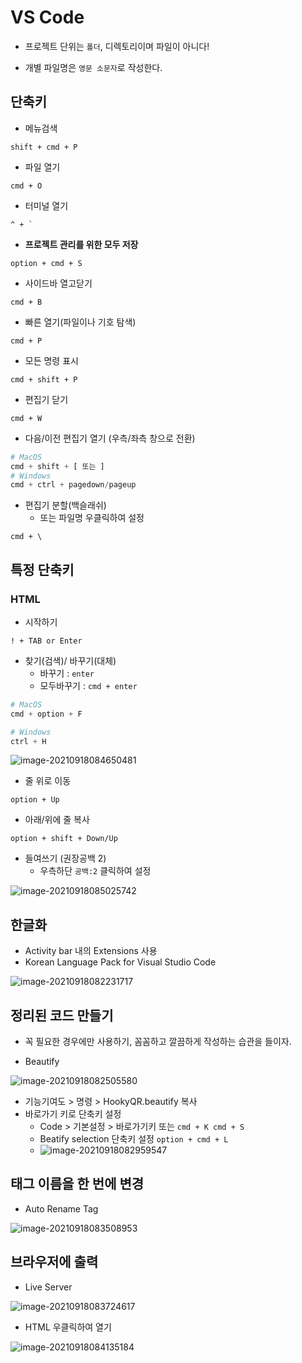# VS Code

- 프로젝트 단위는 `폴더`, 디렉토리이며 파일이 아니다!

- 개별 파일명은  `영문 소문자`로 작성한다.



## 단축키

- 메뉴검색

```
shift + cmd + P
```

- 파일 열기

```
cmd + O
```

- 터미널 열기

```
^ + `
```

- **프로젝트 관리를 위한 모두 저장**

```
option + cmd + S
```

- 사이드바 열고닫기

```
cmd + B
```

- 빠른 열기(파일이나 기호 탐색)

```
cmd + P
```

- 모든 명령 표시

```
cmd + shift + P
```

- 편집기 닫기

```
cmd + W
```

- 다음/이전 편집기 열기 (우측/좌측 창으로 전환)

```python
# MacOS
cmd + shift + [ 또는 ]
# Windows
cmd + ctrl + pagedown/pageup
```

- 편집기 분할(백슬래쉬)
  - 또는 파일명 우클릭하여 설정

```
cmd + \
```



## 특정 단축키

### HTML

- 시작하기

```
! + TAB or Enter
```

- 찾기(검색)/ 바꾸기(대체)
  - 바꾸기 : `enter`
  - 모두바꾸기 : `cmd + enter`

```python
# MacOS
cmd + option + F

# Windows
ctrl + H
```

![image-20210918084650481](vscode.assets/image-20210918084650481.png)

- 줄 위로 이동

```
option + Up
```

- 아래/위에 줄 복사

```
option + shift + Down/Up
```

- 들여쓰기 (권장공백 2)
  - 우측하단 `공백:2` 클릭하여 설정

![image-20210918085025742](vscode.assets/image-20210918085025742.png)



## 한글화

- Activity bar 내의 Extensions 사용
- Korean Language Pack for Visual Studio Code

![image-20210918082231717](vscode.assets/image-20210918082231717.png)



## 정리된 코드 만들기

- 꼭 필요한 경우에만 사용하기, 꼼꼼하고 깔끔하게 작성하는 습관을 들이자.

- Beautify

![image-20210918082505580](vscode.assets/image-20210918082505580.png)

- 기능기여도 > 명령 > HookyQR.beautify 복사
- 바로가기 키로 단축키 설정
  - Code > 기본설정 > 바로가기키 또는 `cmd + K cmd + S`
  - Beatify selection 단축키 설정 `option + cmd + L `
  - ![image-20210918082959547](vscode.assets/image-20210918082959547.png)



## 태그 이름을 한 번에 변경

- Auto Rename Tag

![image-20210918083508953](vscode.assets/image-20210918083508953.png)



## 브라우저에 출력

- Live Server

![image-20210918083724617](vscode.assets/image-20210918083724617.png)

- HTML 우클릭하여 열기

![image-20210918084135184](vscode.assets/image-20210918084135184.png)

